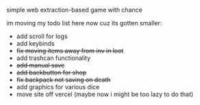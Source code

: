 simple web extraction-based game with chance

im moving my todo list here now cuz its gotten smaller:

- add scroll for logs
- add keybinds
- ~~fix moving items away from inv in loot~~
- add trashcan functionality
- ~~add manual save~~
- ~~add backbutton for shop~~
- ~~fix backpack not saving on death~~
- add graphics for various dice
- move site off vercel (maybe now i might be too lazy to do that)
